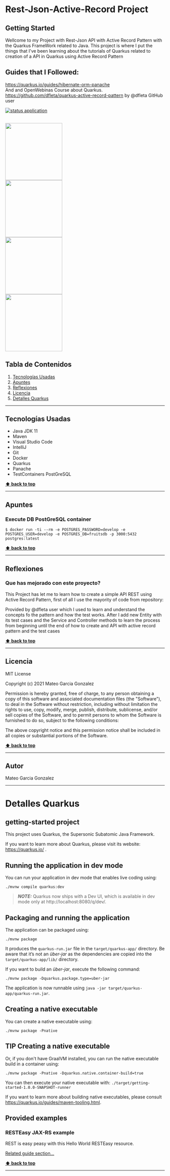 # Rest-Json-Active-Record Project

## Getting Started
Wellcome to my Project with Rest-Json API with Active Record Pattern with the Quarkus FrameWork related to Java. This project is 
where I put the things that I've been learning about the tutorials of Quarkus related to creation of a API in Quarkus using Active Record Pattern

## Guides that I Followed:
https://quarkus.io/guides/hibernate-orm-panache
<br>
And and OpenWebinas Course about Quarkus.
<br>
https://github.com/dfleta/quarkus-active-record-pattern by @dfleta GitHub user


[![status application](https://img.shields.io/badge/status-stable-brightgreen)](URL_Proyecto)

<!--Logos-->

<br>

<img src="./doc/img/quarkus-logo.png" width="180px">

<br>

<img src="./doc/img/java.png" width="180px">

<br>

<img src="./doc/img/apache_maven.png" width="180px">

<br>

<img src="./doc/img/logocifp.png" width="180px">


## Tabla de Contenidos

1. [Tecnologías Usadas](#tecnologias-usadas)
1. [Apuntes](#apuntes)
1. [Reflexiones](#reflexiones)
1. [Licencia](#licencia)
1. [Detalles Quarkus](#detalles-quarkus)

---

## Tecnologías Usadas

- Java JDK 11
- Maven
- Visual Studio Code
- IntelliJ
- Git
- Docker
- Quarkus
- Panache
- TestContainers PostGreSQL


**[⬆ back to top](#tabla-de-contenidos)**


---

## Apuntes

### Execute DB PostGreSQL container
```
$ docker run -ti --rm -e POSTGRES_PASSWORD=develop -e  POSTGRES_USER=develop -e POSTGRES_DB=fruitsdb -p 3000:5432 postgres:latest
```



**[⬆ back to top](#tabla-de-contenidos)**

---

## Reflexiones
### Que has mejorado con este proyecto?
This Project has let me to learn how to create a simple API REST using Active Record Pattern, first of all I use the mayority of code from repository:

Provided by @dfleta user which I used to learn and understand the concepts fo the pattern and how the test works. After I add new Entity with its test cases and the Service and Controller methods to learn the process from beginning until the end of how to create and API with active record pattern and the test cases

**[⬆ back to top](#tabla-de-contenidos)**


---



## Licencia

MIT License

Copyright (c) 2021 Mateo Garcia Gonzalez

Permission is hereby granted, free of charge, to any person obtaining a copy
of this software and associated documentation files (the "Software"), to deal
in the Software without restriction, including without limitation the rights
to use, copy, modify, merge, publish, distribute, sublicense, and/or sell
copies of the Software, and to permit persons to whom the Software is
furnished to do so, subject to the following conditions:

The above copyright notice and this permission notice shall be included in all
copies or substantial portions of the Software.


**[⬆ back to top](#tabla-de-contenidos)**

---


## Autor
Mateo Garcia Gonzalez



---

# Detalles Quarkus
## getting-started project

This project uses Quarkus, the Supersonic Subatomic Java Framework.

If you want to learn more about Quarkus, please visit its website: https://quarkus.io/ .

## Running the application in dev mode

You can run your application in dev mode that enables live coding using:
```shell script
./mvnw compile quarkus:dev
```

> **_NOTE:_**  Quarkus now ships with a Dev UI, which is available in dev mode only at http://localhost:8080/q/dev/.

## Packaging and running the application

The application can be packaged using:
```shell script
./mvnw package
```
It produces the `quarkus-run.jar` file in the `target/quarkus-app/` directory.
Be aware that it’s not an _über-jar_ as the dependencies are copied into the `target/quarkus-app/lib/` directory.

If you want to build an _über-jar_, execute the following command:
```shell script
./mvnw package -Dquarkus.package.type=uber-jar
```

The application is now runnable using `java -jar target/quarkus-app/quarkus-run.jar`.

## Creating a native executable

You can create a native executable using: 
```shell script
./mvnw package -Pnative
```

## TIP Creating a native executable
Or, if you don't have GraalVM installed, you can run the native executable build in a container using: 
```shell script
./mvnw package -Pnative -Dquarkus.native.container-build=true
```

You can then execute your native executable with: `./target/getting-started-1.0.0-SNAPSHOT-runner`

If you want to learn more about building native executables, please consult https://quarkus.io/guides/maven-tooling.html.

## Provided examples

### RESTEasy JAX-RS example

REST is easy peasy with this Hello World RESTEasy resource.

[Related guide section...](https://quarkus.io/guides/getting-started#the-jax-rs-resources)

**[⬆ back to top](#tabla-de-contenidos)**

---
